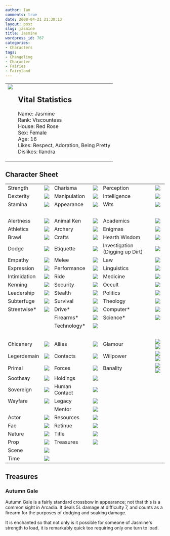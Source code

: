 ```yaml
---
author: Ian
comments: true
date: 2008-04-21 21:30:13
layout: post
slug: jasmine
title: Jasmine
wordpress_id: 767
categories:
- Characters
tags:
- Changeling
- Character
- Fairies
- Fairyland
---
```


<table border="0" cellspacing="10">
<tr>
<td valign="top"><img src="//files.ianrenton.com/images/avatars/jasmine.png" /></td>
<td valign="top">
<h2>Vital Statistics</h2>
<p>Name: Jasmine<br />
Rank: Viscountess<br />
House: Red Rose<br />
Sex: Female<br />
Age: 16<br />
Likes: Respect, Adoration, Being Pretty<br />
Dislikes: Ilandra</p></td>
</tr>
</table>
<h2>Character Sheet</h2>
<table border="0" width="100%" cellspacing="2" cellpadding="4">
<tr>
<td>Strength</td>
<td><img src="//files.ianrenton.com/images/dots/2.png" /></td>
<td>Charisma</td>
<td><img src="//files.ianrenton.com/images/dots/4.png" /></td>
<td>Perception</td>
<td><img src="//files.ianrenton.com/images/dots/3.png" /></td>
</tr>
<tr>
<td>Dexterity</td>
<td><img src="//files.ianrenton.com/images/dots/3.png" /></td>
<td>Manipulation</td>
<td><img src="//files.ianrenton.com/images/dots/4.png" /></td>
<td>Intelligence</td>
<td><img src="//files.ianrenton.com/images/dots/2.png" /></td>
</tr>
<tr>
<td>Stamina</td>
<td><img src="//files.ianrenton.com/images/dots/2.png" /></td>
<td>Appearance</td>
<td><img src="//files.ianrenton.com/images/dots/4.png" /></td>
<td>Wits</td>
<td><img src="//files.ianrenton.com/images/dots/2.png" /></td>
</tr>
<tr>
<td>&nbsp;</td>
</tr>
<tr>
<td>Alertness</td>
<td><img src="//files.ianrenton.com/images/dots/0.png" /></td>
<td>Animal Ken</td>
<td><img src="//files.ianrenton.com/images/dots/0.png" /></td>
<td>Academics</td>
<td><img src="//files.ianrenton.com/images/dots/0.png" /></td>
</tr>
<tr>
<td>Athletics</td>
<td><img src="//files.ianrenton.com/images/dots/1.png" /></td>
<td>Archery</td>
<td><img src="//files.ianrenton.com/images/dots/3.png" /></td>
<td>Enigmas</td>
<td><img src="//files.ianrenton.com/images/dots/0.png" /></td>
</tr>
<tr>
<td>Brawl</td>
<td><img src="//files.ianrenton.com/images/dots/0.png" /></td>
<td>Crafts</td>
<td><img src="//files.ianrenton.com/images/dots/0.png" /></td>
<td>Hearth Wisdom</td>
<td><img src="//files.ianrenton.com/images/dots/2.png" /></td>
</tr>
<tr>
<td>Dodge</td>
<td><img src="//files.ianrenton.com/images/dots/0.png" /></td>
<td>Etiquette</td>
<td><img src="//files.ianrenton.com/images/dots/3.png" /></td>
<td>Investigation (Digging up Dirt)</td>
<td><img src="//files.ianrenton.com/images/dots/3.png" /></td>
</tr>
<tr>
<td>Empathy</td>
<td><img src="//files.ianrenton.com/images/dots/2.png" /></td>
<td>Melee</td>
<td><img src="//files.ianrenton.com/images/dots/0.png" /></td>
<td>Law</td>
<td><img src="//files.ianrenton.com/images/dots/0.png" /></td>
</tr>
<tr>
<td>Expression</td>
<td><img src="//files.ianrenton.com/images/dots/2.png" /></td>
<td>Performance</td>
<td><img src="//files.ianrenton.com/images/dots/1.png" /></td>
<td>Linguistics</td>
<td><img src="//files.ianrenton.com/images/dots/0.png" /></td>
</tr>
<tr>
<td>Intimidation</td>
<td><img src="//files.ianrenton.com/images/dots/3.png" /></td>
<td>Ride</td>
<td><img src="//files.ianrenton.com/images/dots/0.png" /></td>
<td>Medicine</td>
<td><img src="//files.ianrenton.com/images/dots/0.png" /></td>
</tr>
<tr>
<td>Kenning</td>
<td><img src="//files.ianrenton.com/images/dots/1.png" /></td>
<td>Security</td>
<td><img src="//files.ianrenton.com/images/dots/2.png" /></td>
<td>Occult</td>
<td><img src="//files.ianrenton.com/images/dots/0.png" /></td>
</tr>
<tr>
<td>Leadership</td>
<td><img src="//files.ianrenton.com/images/dots/0.png" /></td>
<td>Stealth</td>
<td><img src="//files.ianrenton.com/images/dots/3.png" /></td>
<td>Politics</td>
<td><img src="//files.ianrenton.com/images/dots/2.png" /></td>
</tr>
<tr>
<td>Subterfuge</td>
<td><img src="//files.ianrenton.com/images/dots/3.png" /></td>
<td>Survival</td>
<td><img src="//files.ianrenton.com/images/dots/0.png" /></td>
<td>Theology</td>
<td><img src="//files.ianrenton.com/images/dots/0.png" /></td>
</tr>
<tr>
<td>Streetwise*</td>
<td><img src="//files.ianrenton.com/images/dots/0.png" /></td>
<td>Drive*</td>
<td><img src="//files.ianrenton.com/images/dots/0.png" /></td>
<td>Computer*</td>
<td><img src="//files.ianrenton.com/images/dots/0.png" /></td>
</tr>
<tr>
<td></td>
<td></td>
<td>Firearms*</td>
<td><img src="//files.ianrenton.com/images/dots/0.png" /></td>
<td>Science*</td>
<td><img src="//files.ianrenton.com/images/dots/0.png" /></td>
</tr>
<tr>
<td></td>
<td></td>
<td>Technology*</td>
<td><img src="//files.ianrenton.com/images/dots/0.png" /></td>
<td></td>
<td></td>
</tr>
<tr>
<td>&nbsp;</td>
</tr>
<tr>
<td>Chicanery</td>
<td><img src="//files.ianrenton.com/images/dots/0.png" /></td>
<td>Allies</td>
<td><img src="//files.ianrenton.com/images/dots/0.png" /></td>
<td>Glamour</td>
<td><img src="//files.ianrenton.com/images/dots/5.png" /><img src="//files.ianrenton.com/images/dots/0.png" /></td>
</tr>
<tr>
<td>Legerdemain</td>
<td><img src="//files.ianrenton.com/images/dots/0.png" /></td>
<td>Contacts</td>
<td><img src="//files.ianrenton.com/images/dots/0.png" /></td>
<td>Willpower</td>
<td><img src="//files.ianrenton.com/images/dots/2.png" /><img src="//files.ianrenton.com/images/dots/0.png" /></td>
</tr>
<tr>
<td>Primal</td>
<td><img src="//files.ianrenton.com/images/dots/2.png" /></td>
<td>Forces</td>
<td><img src="//files.ianrenton.com/images/dots/0.png" /></td>
<td>Banality</td>
<td><img src="//files.ianrenton.com/images/dots/3.png" /><img src="//files.ianrenton.com/images/dots/0.png" /></td>
</tr>
<tr>
<td>Soothsay</td>
<td><img src="//files.ianrenton.com/images/dots/0.png" /></td>
<td>Holdings</td>
<td><img src="//files.ianrenton.com/images/dots/2.png" /></td>
<td></td>
<td></td>
</tr>
<tr>
<td>Sovereign</td>
<td><img src="//files.ianrenton.com/images/dots/3.png" /></td>
<td>Human Contact</td>
<td><img src="//files.ianrenton.com/images/dots/0.png" /></td>
<td></td>
<td></td>
</tr>
<tr>
<td>Wayfare</td>
<td><img src="//files.ianrenton.com/images/dots/0.png" /></td>
<td>Legacy</td>
<td><img src="//files.ianrenton.com/images/dots/0.png" /></td>
<td></td>
<td></td>
</tr>
<tr>
<td></td>
<td></td>
<td>Mentor</td>
<td><img src="//files.ianrenton.com/images/dots/0.png" /></td>
<td></td>
<td></td>
</tr>
<tr>
<td>Actor</td>
<td><img src="//files.ianrenton.com/images/dots/0.png" /></td>
<td>Resources</td>
<td><img src="//files.ianrenton.com/images/dots/3.png" /></td>
<td></td>
<td></td>
</tr>
<tr>
<td>Fae</td>
<td><img src="//files.ianrenton.com/images/dots/3.png" /></td>
<td>Retinue</td>
<td><img src="//files.ianrenton.com/images/dots/1.png" /></td>
<td></td>
<td></td>
</tr>
<tr>
<td>Nature</td>
<td><img src="//files.ianrenton.com/images/dots/0.png" /></td>
<td>Title</td>
<td><img src="//files.ianrenton.com/images/dots/2.png" /></td>
<td></td>
<td></td>
</tr>
<tr>
<td>Prop</td>
<td><img src="//files.ianrenton.com/images/dots/0.png" /></td>
<td>Treasures</td>
<td><img src="//files.ianrenton.com/images/dots/2.png" /></td>
<td></td>
<td></td>
</tr>
<tr>
<td>Scene</td>
<td><img src="//files.ianrenton.com/images/dots/0.png" /></td>
<td></td>
<td></td>
<td></td>
<td></td>
</tr>
<tr>
<td>Time</td>
<td><img src="//files.ianrenton.com/images/dots/0.png" /></td>
<td></td>
<td></td>
<td></td>
<td></td>
</tr>
</table>
<h2>Treasures</h2>
<h3>Autumn Gale</h3>
<p>Autumn Gale is a fairly standard crossbow in appearance; not that this is a common sight in Arcadia.  It deals 5L damage at difficulty 7, and counts as a firearm for the purposes of dodging and soaking damage.</p>
<p>It is enchanted so that not only is it possible for someone of Jasmine&#039;s strength to load, it is remarkably quick too requiring only one turn to load.</p>